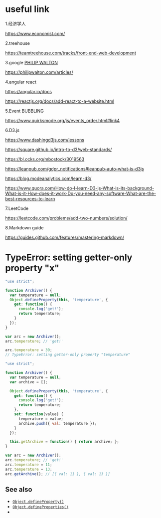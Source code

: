 # useful link

1.经济学人

https://www.economist.com/

2.treehouse

https://teamtreehouse.com/tracks/front-end-web-development

3.google [PHILIP WALTON](https://philipwalton.com/)

https://philipwalton.com/articles/

4.angular react

https://angular.io/docs

https://reactjs.org/docs/add-react-to-a-website.html

5.Event BUBBLING

https://www.quirksmode.org/js/events_order.html#link4

6.D3.js

https://www.dashingd3js.com/lessons

https://square.github.io/intro-to-d3/web-standards/

https://bl.ocks.org/mbostock/3019563

https://leanpub.com/gdpr_notifications#leanpub-auto-what-is-d3js

https://blog.modeanalytics.com/learn-d3/

https://www.quora.com/How-do-I-learn-D3-js-What-is-its-background-What-is-it-How-does-it-work-Do-you-need-any-software-What-are-the-best-resources-to-learn

7.LeetCode

https://leetcode.com/problems/add-two-numbers/solution/

8.Markdown guide

https://guides.github.com/features/mastering-markdown/





# TypeError: setting getter-only property "x"

```javascript
"use strict";

function Archiver() { 
  var temperature = null; 
  Object.defineProperty(this, 'temperature', { 
    get: function() { 
      console.log('get!'); 
      return temperature; 
    }
  });
}

var arc = new Archiver(); 
arc.temperature; // 'get!'

arc.temperature = 30;
// TypeError: setting getter-only property "temperature"
```

```javascript
"use strict";

function Archiver() {
  var temperature = null;
  var archive = [];

  Object.defineProperty(this, 'temperature', {
    get: function() {
      console.log('get!');
      return temperature;
    },
    set: function(value) {
      temperature = value;
      archive.push({ val: temperature });
    }
  });

  this.getArchive = function() { return archive; };
}

var arc = new Archiver();
arc.temperature; // 'get!'
arc.temperature = 11;
arc.temperature = 13;
arc.getArchive(); // [{ val: 11 }, { val: 13 }]
```



## See also

- [`Object.defineProperty()`](https://developer.mozilla.org/en-US/docs/Web/JavaScript/Reference/Global_Objects/Object/defineProperty)
- [`Object.defineProperties()`](https://developer.mozilla.org/en-US/docs/Web/JavaScript/Reference/Global_Objects/Object/defineProperties)
- 